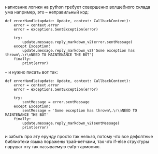 написание логики на python требует совершенно волшебного склада ума
например, это – неправильный код:
```
def errorHandle(update: Update, context: CallbackContext):
    error = context.error
    error = exceptions.SentException(error)
    
    try:
        update.message.reply_markdown_v2(error.sentMessage)
    except Exception:
        update.message.reply_markdown_v2('Some exception has thrown\.\r\nNEED TO MAINTENANCE THE BOT')
    finally:
        print(error)
```
– и нужно писать вот так:
```
def errorHandle(update: Update, context: CallbackContext):
    error = context.error
    error = exceptions.SentException(error)
    
    try:
        sentMessage = error.sentMessage
    except Exception:
        sentMessage = 'Some exception has thrown\.\r\nNEED TO MAINTENANCE THE BOT'
    finally:
        update.message.reply_markdown_v2(sentMessage)
        print(error)
```
и забыть про эту ерунду просто так нельзя, потому что все дефолтные библиотеки языка поражены трай-кетчами, так что if-else структуры нарушат эту так называемую eafp-гармонию.